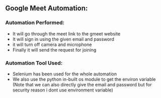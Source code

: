 ## **Google Meet Automation:**  

### Automation Performed:
+ It will go through the meet link to the gmeet website
+ It will sign in using the given email and password 
+ it will turn off camera and microphone
+ Finally it will send the request for joining

### Automation Tool Used:
+ Selenium has been used for the whole automation
+ We also use the python in-built os module to get the environ variable (Note that we can also directly give the email and password but for security reason i dont use environment variable)